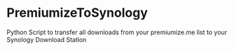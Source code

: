 # PremiumizeToSynology
Python Script to transfer all downloads from your premiumize.me list to your Synology Download Station
